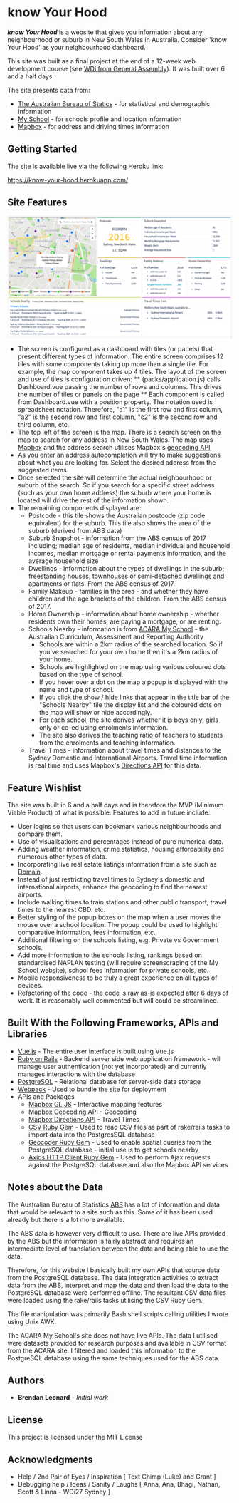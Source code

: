 # know Your Hood

_**know Your Hood**_ is a website that gives you information about any neighbourhood or suburb in New South Wales in Australia. Consider 'know Your Hood' as your neighbourhood dashboard.

This site was built as a final project at the end of a 12-week web development course (see [WDi from General Assembly](https://generalassemb.ly/education/web-development-immersive?where=sydney)). It was built over 6 and a half days.

The site presents data from:
* [The Australian Bureau of Statics](http://www.abs.gov.au/) - for statistical and demographic information
* [My School](https://www.myschool.edu.au/) - for schools profile and location information
* [Mapbox](https://www.mapbox.com/) - for address and driving times information

## Getting Started

The site is available live via the following Heroku link:

<https://know-your-hood.herokuapp.com/>

## Site Features
![alt text](https://github.com/Groo-The-Wanderer/knowYourHood/blob/master/public/knowYourHood_screenshot.png "know Your Hood screenshot")

* The screen is configured as a dashboard with tiles (or panels) that present different types of information. The entire screen comprises 12 tiles with some components taking up more than a single tile. For example, the map component takes up 4 tiles. The layout of the screen and use of tiles is configuration driven:
  ** (packs/application.js) calls Dashboard.vue passing the number of rows and columns. This drives the number of tiles or panels on the page
  ** Each component is called from Dashboard.vue with a position property. The notation used is spreadsheet notation. Therefore, "a1" is the first row and first column, "a2" is the second row and first column, "c2" is the second row and third column, etc.
* The top left of the screen is the map. There is a search screen on the map to search for any address in New South Wales. The map uses [Mapbox](https://www.mapbox.com/) and the address search utilises Mapbox's [geocoding API](https://www.mapbox.com/api-documentation/#introduction) 
* As you enter an address autocompletion will try to make suggestions about what you are looking for. Select the desired address from the suggested items.
* Once selected the site will determine the actual neighbourhood or suburb of the search. So if you search for a specific street address (such as your own home address) the suburb where your home is located will drive the rest of the information shown.
* The remaining components displayed are:
  * Postcode - this tile shows the Australian postcode (zip code equivalent) for the suburb. This tile also shows the area of the suburb (derived from ABS data)
  * Suburb Snapshot - information from the ABS census of 2017 including; median age of residents, median individual and household incomes, median mortgage or rental payments information, and the average household size
  * Dwellings - information about the types of dwellings in the suburb; freestanding houses, townhouses or semi-detached dwellings and apartments or flats. From the ABS census of 2017.
  * Family Makeup - families in the area - and whether they have children and the age brackets of the children. From the ABS census of 2017.
  * Home Ownership - information about home ownership - whether residents own their homes, are paying a mortgage, or are renting.
  * Schools Nearby - information is from [ACARA My School](https://www.myschool.edu.au/) - the Australian Curriculum, Assessment and Reporting Authority
    * Schools are within a 2km radius of the searched location. So if you've searched for your own home then it's a 2km radius of your home.
    * Schools are highlighted on the map using various coloured dots based on the type of school.
    * If you hover over a dot on the map a popup is displayed with the name and type of school.
    * If you click the show / hide links that appear in the title bar of the "Schools Nearby" tile the display list and the coloured dots on the map will show or hide accordingly.
    * For each school, the site derives whether it is boys only, girls only or co-ed using enrolments information.
    * The site also derives the teaching ratio of teachers to students from the enrolments and teaching information.
  * Travel Times - information about travel times and distances to the Sydney Domestic and International Airports. Travel time information is real time and uses Mapbox's [Directions API](https://www.mapbox.com/api-documentation/#directions) for this data.

## Feature Wishlist
The site was built in 6 and a half days and is therefore the MVP (Minimum Viable Product) of what is possible. Features to add in future include:

* User logins so that users can bookmark various neighbourhoods and compare them.
* Use of visualisations and percentages instead of pure numerical data.
* Adding weather information, crime statistics, housing affordability and numerous other types of data.
* Incorporating live real estate listings information from a site such as [Domain](https://www.domain.com.au/).
* Instead of just restricting travel times to Sydney's domestic and international airports, enhance the geocoding to find the nearest airports.
* Include walking times to train stations and other public transport, travel times to the nearest CBD. etc.
* Better styling of the popup boxes on the map when a user moves the mouse over a school location. The popup could be used to highlight comparative information, fees information, etc.
* Additional filtering on the schools listing, e.g. Private vs Government schools.
* Add more information to the schools listing, rankings based on standardised NAPLAN testing (will require screenscraping of the My School website), school fees information for private schools, etc.
* Mobile responsiveness to be truly a great experience on all types of devices.
* Refactoring of the code - the code is raw as-is expected after 6 days of work. It is reasonably well commented but will could be streamlined.


## Built With the Following Frameworks, APIs and Libraries

* [Vue.js](https://vuejs.org/) - The entire user interface is built using Vue.js
* [Ruby on Rails](https://rubyonrails.org/) - Backend server side web application framework - will manage user authentication (not yet incorporated) and currently manages interactions with the database
* [PostgreSQL](https://www.postgresql.org/) - Relational database for server-side data storage
* [Webpack](https://webpack.js.org/) - Used to bundle the site for deployment
* APIs and Packages
  * [Mapbox GL JS](https://github.com/mapbox/mapbox-gl-js) - Interactive mapping features
  * [Mapbox Geocoding API](https://www.mapbox.com/api-documentation/#geocoding) - Geocoding
  * [Mapbox Directions API](https://www.mapbox.com/api-documentation/#directions) - Travel Times
  * [CSV Ruby Gem](https://github.com/ruby/csv) - Used to read CSV files as part of rake/rails tasks to import data into the PostgresSQL database
  * [Geocoder Ruby Gem](https://github.com/alexreisner/geocoder) - Used to enable spatial queries from the PostgreSQL database - initial use is to get schools nearby
  * [Axios HTTP Client Ruby Gem](https://github.com/axios/axios) - Used to perform Ajax requests against the PostgreSQL database and also the Mapbox API services

## Notes about the Data
The Australian Bureau of Statistics [ABS](http://www.abs.gov.au/) has a lot of information and data that would be relevant to a site such as this. Some of it has been used already but there is a lot more available.

The ABS data is however very difficult to use. There are live APIs provided by the ABS but the information is fairly abstract and requires an intermediate level of translation between the data and being able to use the data.

Therefore, for this website I basically built my own APIs that source data from the PostgreSQL database. The data integration activities to extract data from the ABS, interpret and map the data and then load the data to the PostgreSQL database were performed offline. The resultant CSV data files were loaded using the rake/rails tasks utilising the CSV Ruby Gem.

The file manipulation was primarily Bash shell scripts calling utilities I wrote using Unix AWK.

The ACARA My School's site does not have live APIs. The data I utilised were datasets provided for research purposes and available in CSV format from the ACARA site. I filtered and loaded this information to the PostgreSQL database using the same techniques used for the ABS data.

## Authors

* **Brendan Leonard** - *Initial work*

## License

This project is licensed under the MIT License

## Acknowledgments

* Help / 2nd Pair of Eyes / Inspiration [ Text Chimp (Luke) and Grant ]
* Debugging help / Ideas / Sanity / Laughs [ Anna, Ana, Bhagi, Nathan, Scott & Linna - WDi27 Sydney ]
